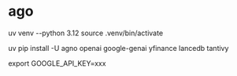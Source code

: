 # ago

uv venv --python 3.12
source .venv/bin/activate

uv pip install -U agno openai google-genai yfinance lancedb tantivy

export GOOGLE_API_KEY=xxx
